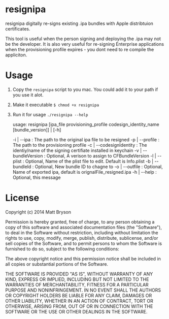 resignipa
=======

resignipa digitally re-signs existing .ipa bundles with Apple distribtuion certificates. 

This tool is useful when the person signing and deploying the .ipa may not be the developer.  It is also very useful for re-signing Enterprise applications when the provisioning profile expires - you dont need to re compile the appliciton.


Usage
=======

1) Copy the `resignipa` script to you mac. You could add it to your path if you use it alot.

2) Make it executable `$ chmod +x resignipa`

3) Run it for usage `./resignipa --help`

    usage: resignipa [ipa_file provisioning_profile codesign_identity_name [bundle_version]] | [-h]

      -i | --ipa                  : The path to the original ipa file to be resigned
      -p | --profile              : The path to the provisioning profile
      -c | --codesignIdentity     : The identiy/name of the signing certifiate installed in keychain
      -v | --bundleVersion        : Optional, A verison to assign to CFBundleVersion
      -l | --plist                : Optional, Name of the plist file to edit. Default is Info.plist
      -b | --bundleId             : Optional, New bundle ID to chagne to
      -o | --outfile              : Optional, Name of exported ipa, default is orignalFile_resigned.ipa
      -h | --help                 : Optional, this message

License
=======

Copyright (c) 2014 Matt Bryson

Permission is hereby granted, free of charge, to any person obtaining a copy
of this software and associated documentation files (the "Software"), to deal
in the Software without restriction, including without limitation the rights
to use, copy, modify, merge, publish, distribute, sublicense, and/or sell
copies of the Software, and to permit persons to whom the Software is
furnished to do so, subject to the following conditions:

The above copyright notice and this permission notice shall be included in
all copies or substantial portions of the Software.

THE SOFTWARE IS PROVIDED "AS IS", WITHOUT WARRANTY OF ANY KIND, EXPRESS OR
IMPLIED, INCLUDING BUT NOT LIMITED TO THE WARRANTIES OF MERCHANTABILITY,
FITNESS FOR A PARTICULAR PURPOSE AND NONINFRINGEMENT. IN NO EVENT SHALL THE
AUTHORS OR COPYRIGHT HOLDERS BE LIABLE FOR ANY CLAIM, DAMAGES OR OTHER
LIABILITY, WHETHER IN AN ACTION OF CONTRACT, TORT OR OTHERWISE, ARISING FROM,
OUT OF OR IN CONNECTION WITH THE SOFTWARE OR THE USE OR OTHER DEALINGS IN
THE SOFTWARE.